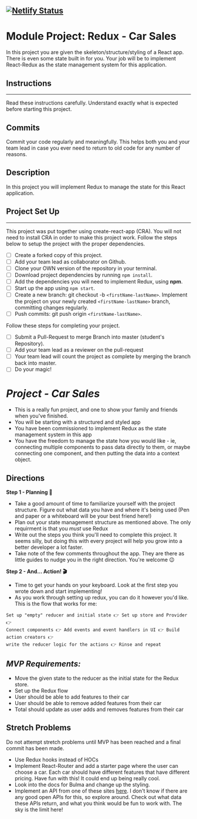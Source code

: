 [![Netlify Status](https://api.netlify.com/api/v1/badges/a98b5c5f-7320-439f-bd28-9a6e2508d70a/deploy-status)](https://app.netlify.com/sites/car-sales-jg/deploys)
---
# Module Project: Redux - Car Sales

In this project you are given the skeleton/structure/styling of a React app. There is even some state built in for you. Your job will be to implement React-Redux as the state management system for this application.

## Instructions

---

Read these instructions carefully. Understand exactly what is expected before starting this project.

## Commits

Commit your code regularly and meaningfully. This helps both you and your team lead in case you ever need to return to old code for any number of reasons.

## Description

In this project you will implement Redux to manage the state for this React application.

## Project Set Up

---

This project was put together using create-react-app (CRA). You will not need to install CRA in order to make this project work. Follow the steps below to setup the project with the proper dependencies.

- [ ] Create a forked copy of this project.
- [ ] Add your team lead as collaborator on Github.
- [ ] Clone your OWN version of the repository in your terminal.
- [ ] Download project dependencies by running `npm install`.
- [ ] Add the dependencies you will need to implement Redux, using **npm**.
- [ ] Start up the app using `npm start`.
- [ ] Create a new branch: git checkout -b `<firstName-lastName>`.
      Implement the project on your newly created `<firstName-lastName>` branch, committing changes regularly.
- [ ] Push commits: git push origin `<firstName-lastName>`.

Follow these steps for completing your project.

- [ ] Submit a Pull-Request to merge Branch into master (student's Repository).
- [ ] Add your team lead as a reviewer on the pull-request
- [ ] Your team lead will count the project as complete by merging the branch back into master.
- [ ] Do your magic!

# _Project - Car Sales_

- This is a really fun project, and one to show your family and friends when you've finished.
- You will be starting with a structured and styled app
- You have been commissioned to implement Redux as the state management system in this app
- You have the freedom to manage the state how you would like - ie, connecting multiple components to pass data directly to them, or maybe connecting one component, and then putting the data into a context object.

## Directions

**Step 1 - Planning 📝**

- Take a good amount of time to familiarize yourself with the project structure. Figure out what data you have and where it's being used (Pen and paper or a whiteboard will be your best friend here!)
- Plan out your state management structure as mentioned above. The only requirment is that you _must_ use Redux
- Write out the steps you think you'll need to complete this project. It seems silly, but doing this with every project will help you grow into a better developer a lot faster.
- Take note of the few comments throughout the app. They are there as little guides to nudge you in the right direction. You're welcome 😉

**Step 2 - And... Action! 🎬**

- Time to get your hands on your keyboard. Look at the first step you wrote down and start implementing!
- As you work through setting up redux, you can do it however you'd like. This is the flow that works for me:

```text
Set up "empty" reducer and initial state 👉 Set up store and Provider 👉
Connect components 👉 Add events and event handlers in UI 👉 Build action creators 👉
write the reducer logic for the actions 👉 Rinse and repeat
```

## _MVP Requirements:_

- Move the given state to the reducer as the initial state for the Redux store.
- Set up the Redux flow
- User should be able to add features to their car
- User should be able to remove added features from their car
- Total should update as user adds and removes features from their car

## Stretch Problems

Do not attempt stretch problems until MVP has been reached and a final commit has been made.

- Use Redux hooks instead of HOCs
- Implement React-Router and add a starter page where the user can choose a car. Each car should have different features that have different pricing. Have fun with this! It could end up being really cool.
- Look into the docs for Bulma and change up the styling.
- Implement an API from one of these sites [here](https://www.google.com/search?q=car+sales+api&rlz=1C5CHFA_enUS809US809&oq=car+sales+api&aqs=chrome..69i57j0l5.3580j0j1&sourceid=chrome&ie=UTF-8). I don't know if there are any good open APIs for this, so explore around. Check out what data these APIs return, and what you think would be fun to work with. The sky is the limit here!
